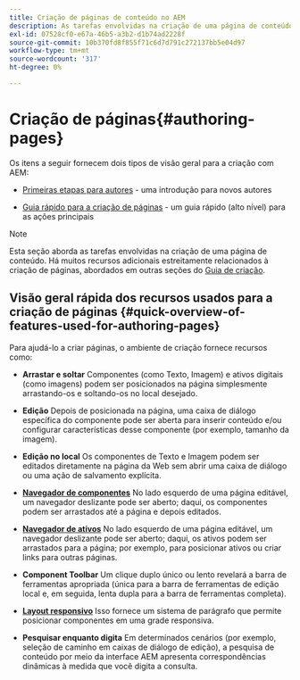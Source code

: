 ```yaml
---
title: Criação de páginas de conteúdo no AEM
description: As tarefas envolvidas na criação de uma página de conteúdo no Adobe Experience Manager 6.5.
exl-id: 07528cf0-e67a-46b5-a3b2-d1b74ad2228f
source-git-commit: 10b370fd8f855f71c6d7d791c272137bb5e04d97
workflow-type: tm+mt
source-wordcount: '317'
ht-degree: 0%

---
```


# Criação de páginas{#authoring-pages}

Os itens a seguir fornecem dois tipos de visão geral para a criação com AEM:

* [Primeiras etapas para autores](/help/sites-authoring/first-steps.md) - uma introdução para novos autores

* [Guia rápido para a criação de páginas](/help/sites-authoring/qg-page-authoring.md) - um guia rápido (alto nível) para as ações principais

>[!NOTE]
>
>Esta seção aborda as tarefas envolvidas na criação de uma página de conteúdo. Há muitos recursos adicionais estreitamente relacionados à criação de páginas, abordados em outras seções do [Guia de criação](/help/sites-authoring/home.md).

## Visão geral rápida dos recursos usados para a criação de páginas {#quick-overview-of-features-used-for-authoring-pages}

Para ajudá-lo a criar páginas, o ambiente de criação fornece recursos como:

* **Arrastar e soltar**
Componentes (como Texto, Imagem) e ativos digitais (como imagens) podem ser posicionados na página simplesmente arrastando-os e soltando-os no local desejado.

* **Edição**
Depois de posicionada na página, uma caixa de diálogo específica do componente pode ser aberta para inserir conteúdo e/ou configurar características desse componente (por exemplo, tamanho da imagem).

* **Edição no local**
Os componentes de Texto e Imagem podem ser editados diretamente na página da Web sem abrir uma caixa de diálogo ou uma ação de salvamento explícita.

* **[Navegador de componentes](/help/sites-authoring/author-environment-tools.md#componentsbrowsertouchoptimizedui)**
No lado esquerdo de uma página editável, um navegador deslizante pode ser aberto; daqui, os componentes podem ser arrastados até a página e depois editados.

* **[Navegador de ativos](/help/sites-authoring/author-environment-tools.md#assetsbrowsertouchoptimizedui)**
No lado esquerdo de uma página editável, um navegador deslizante pode ser aberto; daqui, os ativos podem ser arrastados para a página; por exemplo, para posicionar ativos ou criar links para outras páginas.

* **Component Toolbar**
Um clique duplo único ou lento revelará a barra de ferramentas apropriada (única para a barra de ferramentas de edição local e, em seguida, lenta dupla para a barra de ferramentas completa).

* **[Layout responsivo](/help/sites-authoring/responsive-layout.md)**
Isso fornece um sistema de parágrafo que permite posicionar componentes em uma grade responsiva.

* **Pesquisar enquanto digita**
Em determinados cenários (por exemplo, seleção de caminho em caixas de diálogo de edição), a pesquisa de conteúdo por meio da interface AEM apresenta correspondências dinâmicas à medida que você digita a consulta.
